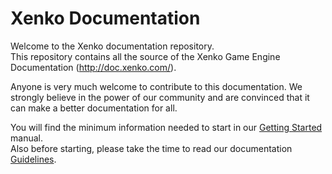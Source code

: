 Xenko Documentation
=======

Welcome to the Xenko documentation repository.  
This repository contains all the source of the Xenko Game Engine Documentation (http://doc.xenko.com/).

Anyone is very much welcome to contribute to this documentation. We strongly believe in the 
power of our community and are convinced that it can make a better documentation for all.

You will find the minimum information needed to start in our [Getting Started](GETTINGSTARTED.md) manual.  
Also before starting, please take the time to read our documentation [Guidelines](GUIDELINES.md).

